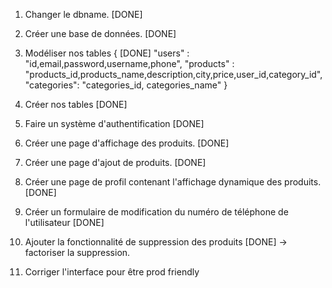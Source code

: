 1. Changer le dbname. [DONE]
2. Créer une base de données. [DONE]
3. Modéliser nos tables { [DONE]
    "users"     : "id,email,password,username,phone",
    "products"  : "products_id,products_name,description,city,price,user_id,category_id",
    "categories": "categories_id, categories_name"
}

4. Créer nos tables [DONE]
5. Faire un système d'authentification [DONE]
6. Créer une page d'affichage des produits. [DONE]
7. Créer une page d'ajout de produits. [DONE]
8. Créer une page de profil contenant l'affichage dynamique des produits. [DONE]
9. Créer un formulaire de modification du numéro de téléphone de l'utilisateur [DONE]
10. Ajouter la fonctionnalité de suppression des produits [DONE] 
    -> factoriser la suppression.
11. Corriger l'interface pour être prod friendly


